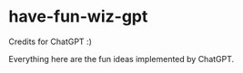 # have-fun-wiz-gpt

Credits for ChatGPT :)

Everything here are the fun ideas implemented by ChatGPT.
